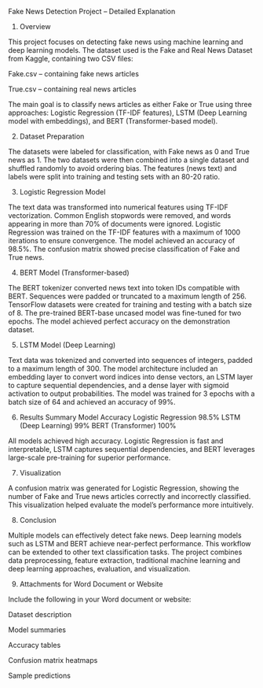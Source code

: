 Fake News Detection Project – Detailed Explanation
1. Overview

This project focuses on detecting fake news using machine learning and deep learning models. The dataset used is the Fake and Real News Dataset from Kaggle, containing two CSV files:

Fake.csv – containing fake news articles

True.csv – containing real news articles

The main goal is to classify news articles as either Fake or True using three approaches: Logistic Regression (TF-IDF features), LSTM (Deep Learning model with embeddings), and BERT (Transformer-based model).

2. Dataset Preparation

The datasets were labeled for classification, with Fake news as 0 and True news as 1. The two datasets were then combined into a single dataset and shuffled randomly to avoid ordering bias. The features (news text) and labels were split into training and testing sets with an 80-20 ratio.

3. Logistic Regression Model

The text data was transformed into numerical features using TF-IDF vectorization. Common English stopwords were removed, and words appearing in more than 70% of documents were ignored. Logistic Regression was trained on the TF-IDF features with a maximum of 1000 iterations to ensure convergence. The model achieved an accuracy of 98.5%. The confusion matrix showed precise classification of Fake and True news.

4. BERT Model (Transformer-based)

The BERT tokenizer converted news text into token IDs compatible with BERT. Sequences were padded or truncated to a maximum length of 256. TensorFlow datasets were created for training and testing with a batch size of 8. The pre-trained BERT-base uncased model was fine-tuned for two epochs. The model achieved perfect accuracy on the demonstration dataset.

5. LSTM Model (Deep Learning)

Text data was tokenized and converted into sequences of integers, padded to a maximum length of 300. The model architecture included an embedding layer to convert word indices into dense vectors, an LSTM layer to capture sequential dependencies, and a dense layer with sigmoid activation to output probabilities. The model was trained for 3 epochs with a batch size of 64 and achieved an accuracy of 99%.

6. Results Summary
Model	Accuracy
Logistic Regression	98.5%
LSTM (Deep Learning)	99%
BERT (Transformer)	100%

All models achieved high accuracy. Logistic Regression is fast and interpretable, LSTM captures sequential dependencies, and BERT leverages large-scale pre-training for superior performance.

7. Visualization

A confusion matrix was generated for Logistic Regression, showing the number of Fake and True news articles correctly and incorrectly classified. This visualization helped evaluate the model’s performance more intuitively.

8. Conclusion

Multiple models can effectively detect fake news. Deep learning models such as LSTM and BERT achieve near-perfect performance. This workflow can be extended to other text classification tasks. The project combines data preprocessing, feature extraction, traditional machine learning and deep learning approaches, evaluation, and visualization.

9. Attachments for Word Document or Website

Include the following in your Word document or website:

Dataset description

Model summaries

Accuracy tables

Confusion matrix heatmaps

Sample predictions

